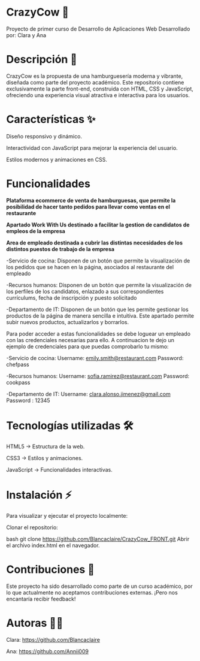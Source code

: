  # CrazyCow 🍔
Proyecto de primer curso de Desarrollo de Aplicaciones Web Desarrollado por: Clara y Ana

 # Descripción 📜
CrazyCow es la propuesta de una hamburguesería moderna y vibrante, diseñada como parte del proyecto académico. Este repositorio contiene exclusivamente la parte front-end, construida con HTML, CSS y JavaScript, ofreciendo una experiencia visual atractiva e interactiva para los usuarios.

 # Características ✨
Diseño responsivo y dinámico.

Interactividad con JavaScript para mejorar la experiencia del usuario.

Estilos modernos y animaciones en CSS.

# Funcionalidades 

<b>Plataforma ecommerce de venta de hamburguesas, que permite la posibilidad de hacer tanto pedidos para llevar como ventas en el restaurante

Apartado Work With Us destinado a facilitar la gestion de candidatos de empleos de la empresa

Area de empleado destinada a cubrir las distintas necesidades de los distintos puestos de trabajo de la empresa</b>

   -Servicio de cocina: Disponen de un botón que permite la visualización de los pedidos que se hacen en la página, asociados al restaurante del empleado
   
   -Recursos humanos: Disponen de un botón que permite la visualización de los perfiles de los candidatos, enlazado a sus correspondientes currículums, fecha de inscripción y puesto solicitado
   
   -Departamento de IT: Disponen de un botón que les permite gestionar los productos de la página de manera sencilla e intuitiva. Este apartado permite subir nuevos productos, actualizarlos y borrarlos.

Para poder acceder a estas funcionalidades se debe loguear un empleado con las credenciales necesarias para ello. A continuacion te dejo un ejemplo de credenciales para que puedas comprobarlo tu mismo:

   -Servicio de cocina: Username: emily.smith@restaurant.com Password: chefpass
   
   -Recursos humanos: Username: sofia.ramirez@restaurant.com Password: cookpass
   
   -Departamento de IT: Username: clara.alonso.jimenez@gmail.com Password : 12345

# Tecnologías utilizadas 🛠️
HTML5 → Estructura de la web.

CSS3 → Estilos y animaciones.

JavaScript → Funcionalidades interactivas.

# Instalación ⚡
Para visualizar y ejecutar el proyecto localmente:

Clonar el repositorio:

bash
git clone https://github.com/Blancaclaire/CrazyCow_FRONT.git
Abrir el archivo index.html en el navegador.

# Contribuciones 📝
Este proyecto ha sido desarrollado como parte de un curso académico, por lo que actualmente no aceptamos contribuciones externas. ¡Pero nos encantaría recibir feedback!

# Autoras 👩‍💻
Clara: https://github.com/Blancaclaire

Ana: https://github.com/Annii009
